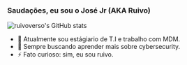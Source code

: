 ### Saudações, eu sou o José Jr (AKA Ruivo)

![ruivoverso's GitHub stats](https://github-readme-stats.vercel.app/api?username=ruivoverso&show_icons=true&theme=dracula)

- 🔭 Atualmente sou estágiario de T.I e trabalho com MDM.
- 🌱 Sempre buscando aprender mais sobre cybersecurity.
- ⚡ Fato curioso: sim, eu sou ruivo.
